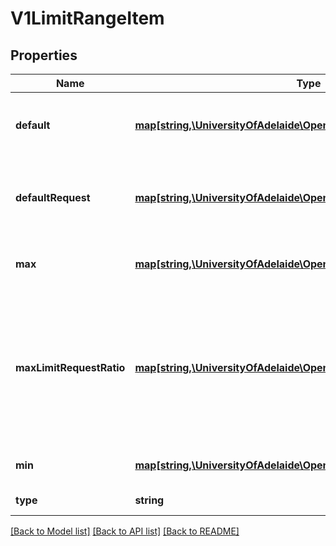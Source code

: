 # V1LimitRangeItem

## Properties
Name | Type | Description | Notes
------------ | ------------- | ------------- | -------------
**default** | [**map[string,\UniversityOfAdelaide\OpenShift\Model\ResourceQuantity]**](ResourceQuantity.md) | Default resource requirement limit value by resource name if resource limit is omitted. | [optional] 
**defaultRequest** | [**map[string,\UniversityOfAdelaide\OpenShift\Model\ResourceQuantity]**](ResourceQuantity.md) | DefaultRequest is the default resource requirement request value by resource name if resource request is omitted. | [optional] 
**max** | [**map[string,\UniversityOfAdelaide\OpenShift\Model\ResourceQuantity]**](ResourceQuantity.md) | Max usage constraints on this kind by resource name. | [optional] 
**maxLimitRequestRatio** | [**map[string,\UniversityOfAdelaide\OpenShift\Model\ResourceQuantity]**](ResourceQuantity.md) | MaxLimitRequestRatio if specified, the named resource must have a request and limit that are both non-zero where limit divided by request is less than or equal to the enumerated value; this represents the max burst for the named resource. | [optional] 
**min** | [**map[string,\UniversityOfAdelaide\OpenShift\Model\ResourceQuantity]**](ResourceQuantity.md) | Min usage constraints on this kind by resource name. | [optional] 
**type** | **string** | Type of resource that this limit applies to. | [optional] 

[[Back to Model list]](../README.md#documentation-for-models) [[Back to API list]](../README.md#documentation-for-api-endpoints) [[Back to README]](../README.md)


